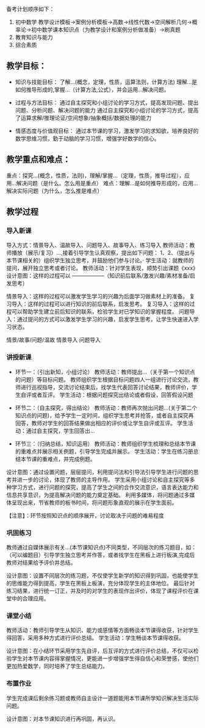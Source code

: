 
备考计划顺序如下：
1. 初中数学
教学设计模板->案例分析模板->高数->线性代数->空间解析几何->概率论->初中数学课本知识点（为教学设计和案例分析做准备）->刷真题
2. 教育知识与能力
3. 综合素质

## 教学目标：

- 知识与技能目标：
了解...(概念，定理，性质，运算法则，计算方法)
理解...是如何推导形成的,掌握...（计算方法,公式），并会运用...解决问题。

- 过程与方法目标：
通过自主探究和小组讨论的学习方式，提高发现问题、提出问题、分析问题、解决问题的能力
通过自主探究和小组讨论的学习方式，提高了运算求解/推理论证/空间想象/抽象概括/数据处理的能力

- 情感态度与价值观目标：
通过本节课的学习，激发学习的求知欲，培养良好的数学思维习惯，勤于动脑的学习习惯，增强学好数学的信心。

## 教学重点和难点：
重点：探究...(概念，性质，法则)，理解/掌握...（定理，性质，推导过程），应用...解决问题（是什么。怎么用是重点）
难点：理解...是如何推导形成的，应用...解决实际问题（为什么，怎么推是难点）

## 教学过程
### 导入新课
导入方式：情景导入、温故导入、问题导入、故事导入、练习导入
教师活动：教师播放（展示/复习）...,接着引导学生认真观察，提出如下问题：
1、2、（提出与本节课相关的）组织学生独立思考，并鼓励他们参与讨论。·
学生活动：就教师的提问，展开独立思考或者讨论。
教师活动：针对学生表现，顺势引出课题《xxx》
设计意图：这样的过程可以 ——————（知识前后联系/激发兴趣/素材准备/启发思考）

情景导入：这样的过程可以激发学生学习的兴趣为后面学习做素材上的准备。
复习导入：这样的过程可以进行知识的前后联系，启发思考。
复习导入：这样的过程可以帮助学生建立前后知识的联系，检验学生对已学知识的掌握程度。
问题导入：通过提问的方式可以激发学生学习的兴趣，启发学生思考，让学生快速进入学习状态。

情景/故事/问题/温故
情景导入
问题导入
### 讲授新课
*   环节一：（引出新知，小组讨论）
    教师活动：教师提出...（关于第一个知识点的问题）等目标问题。
    教师组织学生根据目标问题四人一组进行讨论交流，教师进行巡视指导，交流讨论结束后，找学生代表回答讨论结果，教师评价，学生自评或者互评。
    学生活动：根据问题探究出结论或者假设，回答假设问题

*   环节二：（自主探究，得出结论）
    教师活动：教师再次抛出问题...(关于第二个知识点的问题)，给予学生一定时间，组织学生思考并抢答，或者自主探究再回答，教师对学生的回答结果做出相应的评价或让学生自评或互评。
    学生活动：通过自主探究，学生回答出...

*   环节三：（归纳总结，知识运用）
    教师活动：教师组织学生梳理和总结本节课的重难点并展示相关例题，引导学生完成并展示。
    学生活动：学生在练习册总结本节课的重难点，并完成例题。

设计意图：通过设置问题，层层提问，利用提问法和引导法引导学生进行问题的思考并进一步的讨论，体现了教师的主导作用。
学生采用小组讨论和自主探究等多种学习方式，进行问题的探究，提高了学生之间的合作交流意识，语言表达能力和信息共享意识，为提高解决问题的能力奠定基础。
利用多媒体，将问题通过多媒体呈现出来，节省教师的板书时间，将问题形象直观的展示在学生面前。

【注意】：环节按照知识点的顺序展开，讨论取决于问题的难易程度

### 巩固练习

教师通过自媒体展示有关...(本节课知识点)不同类型，不同层次的练习题目，如：（可以编题目）引导学生独立思考并作答，或者找学生在黑板上进行板演,完成后教师对结果给予评价并总结。

设计意图：设置不同层次的练习题，不仅使学生新学的知识得到巩固，也能使学生的思维能力得到提高，学生在黑板上板演，充分体现学生的主体地位。
最后针对练习结果，进行统一订正，并及时的对学生的表现作出评价，体现了课程评价在课堂中的合理应用。
### 课堂小结

教师活动：教师引导学生从知识、能力或感情等方面畅谈本节课得收获，针对学生得回答，采用多种方式进行评价总结。
学生活动：学生畅谈本节课得收获。

设计意图：在小结环节采用学生先自评，后互评的方式进行评价总结，不仅可以检验学生对本节课内容得掌握情况，更能进一步增强学生得自信心和荣誉感，使他们更加热爱数学，同时培养了学生总结能力。

### 布置作业

学生完成课后剩余练习题或教师自主设计一道题能用本节课所学知识解决生活实际问题。

设计意图：对本节课知识进行再巩固，再认识。






